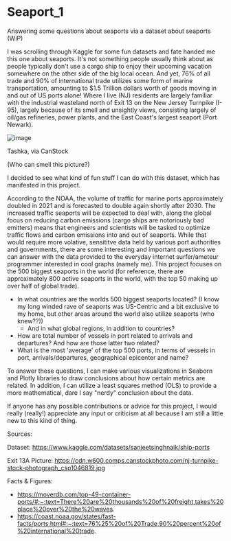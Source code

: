 # Seaport_1
Answering some questions about seaports via a dataset about seaports (WiP)

I was scrolling through Kaggle for some fun datasets and fate handed me this one about seaports. It's not something people usually think about as people typically don't use a cargo ship
to enjoy their upcoming vacation somewhere on the other side of the big local ocean. And yet, 76% of all trade and 90% of international trade utilizes
some form of marine transportation, amounting to $1.5 Trillion dollars worth of goods moving in and out of US ports alone! Where I live (NJ) residents are
largely familiar with the industrial wasteland north of Exit 13 on the New Jersey Turnpike (I-95), largely because of its smell and unsightly views, consisting largely 
of oil/gas refineries, power plants, and the East Coast's largest seaport (Port Newark). 

![image](https://github.com/PratyushJha2/Seaport_1/assets/141875955/2121984f-0c82-49a2-a07d-f9854c6094cb)

Tashka, via CanStock

(Who can smell this picture?)

I decided to see what kind of fun stuff I can do with this dataset, which has manifested in this project.

According to the NOAA, the volume of traffic for marine ports approximately doubled in 2021 and is forecasted to double again shortly after 2030. The increased
traffic seaports will be expected to deal with, along the global focus on reducing carbon emissions (cargo ships are notoriously bad emitters) means that engineers
and scientists will be tasked to optimize traffic flows and carbon emissions into and out of seaports. While that would require more volative, sensititve data 
held by various port authorities and governments, there are some interesting and important questions we can answer with the data provided to the everyday internet 
surfer/ameteur programmer interested in cool graphs (namely me). This project focuses on the 500 biggest seaports in the world (for reference, there are approximately 800 active seaports in the world, with the
top 50 making up over half of global trade). 

  - In what countries are the worlds 500 biggest seaports located? (I know my long winded rave of seaports was US-Centric and a bit exclusive to my home, but other areas around the world
    also utilize seaports (who knew??))
    - And in what global regions, in addition to countries?
  - How are total number of vessels in port related to arrivals and departures? And how are those latter two related?
  - What is the most 'average' of the top 500 ports, in terms of vessels in port, arrivals/departures, geographical epicenter and name?

To answer these questions, I can make various visualizations in Seaborn and Plotly libraries to draw conclusions about how certain
metrics are related. In addition, I can utilize a least squares method (OLS) to provide a more mathematical, dare I say "nerdy" conclusion about the data. 

If anyone has any possible contributions or advice for this project, I would really (really!) appreciate any input or criticism at all because I am still a 
little new to this kind of thing. 


Sources:

Dataset: https://www.kaggle.com/datasets/sanjeetsinghnaik/ship-ports

Exit 13A Picture: https://cdn.w600.comps.canstockphoto.com/nj-turnpike-stock-photograph_csp1046819.jpg

Facts & Figures:
- https://moverdb.com/top-49-container-ports/#:~:text=There%20are%20thousands%20of%20freight,takes%20place%20over%20the%20waves.
- https://coast.noaa.gov/states/fast-facts/ports.html#:~:text=76%25%20of%20Trade,90%20percent%20of%20international%20trade.
